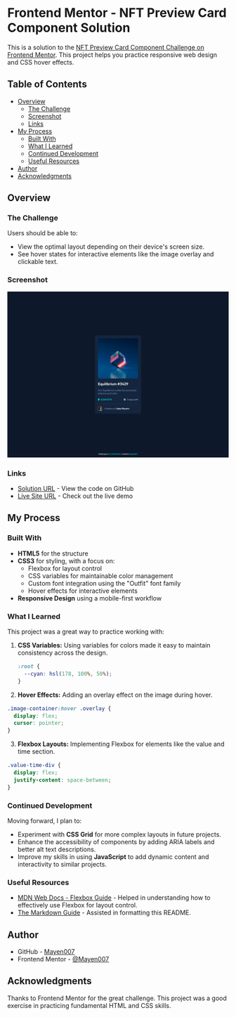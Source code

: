 # Frontend Mentor - NFT Preview Card Component Solution

This is a solution to the [NFT Preview Card Component Challenge on Frontend Mentor](https://www.frontendmentor.io/challenges/nft-preview-card-component-SbdUL_w0U). This project helps you practice responsive web design and CSS hover effects.

## Table of Contents

- [Overview](#overview)
  - [The Challenge](#the-challenge)
  - [Screenshot](#screenshot)
  - [Links](#links)
- [My Process](#my-process)
  - [Built With](#built-with)
  - [What I Learned](#what-i-learned)
  - [Continued Development](#continued-development)
  - [Useful Resources](#useful-resources)
- [Author](#author)
- [Acknowledgments](#acknowledgments)

## Overview

### The Challenge

Users should be able to:

- View the optimal layout depending on their device's screen size.
- See hover states for interactive elements like the image overlay and clickable text.

### Screenshot

![Screenshot of the NFT Preview Card Component](./Assets/images/desktop-view.png)

### Links

- [Solution URL](https://github.com/Mayen007/NFT-Preview-Card) - View the code on GitHub
- [Live Site URL](https://mayen007.github.io/NFT-Preview-Card/) - Check out the live demo

## My Process

### Built With

- **HTML5** for the structure
- **CSS3** for styling, with a focus on:
  - Flexbox for layout control
  - CSS variables for maintainable color management
  - Custom font integration using the "Outfit" font family
  - Hover effects for interactive elements
- **Responsive Design** using a mobile-first workflow

### What I Learned

This project was a great way to practice working with:

1. **CSS Variables:** Using variables for colors made it easy to maintain consistency across the design.
   ```css
   :root {
     --cyan: hsl(178, 100%, 50%);
   }
   ```
2. **Hover Effects:** Adding an overlay effect on the image during hover.

```CSS
.image-container:hover .overlay {
  display: flex;
  cursor: pointer;
}
```

3. **Flexbox Layouts:** Implementing Flexbox for elements like the value and time section.

```CSS
.value-time-div {
  display: flex;
  justify-content: space-between;
}
```

### Continued Development

Moving forward, I plan to:

- Experiment with **CSS Grid** for more complex layouts in future projects.
- Enhance the accessibility of components by adding ARIA labels and better alt text descriptions.
- Improve my skills in using **JavaScript** to add dynamic content and interactivity to similar projects.

### Useful Resources

- [MDN Web Docs - Flexbox Guide](https://developer.mozilla.org/en-US/docs/Web/CSS/CSS_Flexible_Box_Layout/Basic_Concepts_of_Flexbox) - Helped in understanding how to effectively use Flexbox for layout control.
- [The Markdown Guide](https://www.markdownguide.org/) - Assisted in formatting this README.

## Author

- GitHub - [Mayen007](https://github.com/Mayen007)
- Frontend Mentor - [@Mayen007](https://www.frontendmentor.io/profile/Mayen007)

## Acknowledgments

Thanks to Frontend Mentor for the great challenge. This project was a good exercise in practicing fundamental HTML and CSS skills.

